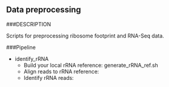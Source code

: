 Data preprocessing
----------

###DESCRIPTION

Scripts for preprocessing ribosome footprint and RNA-Seq data.

###Pipeline

* identify_rRNA
  * Build your local rRNA reference:
            generate_rRNA_ref.sh
  * Align reads to rRNA reference:
  * Identify rRNA reads:


